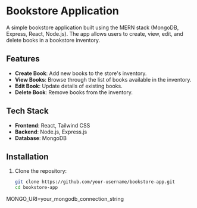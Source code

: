 # Bookstore Application

A simple bookstore application built using the MERN stack (MongoDB, Express, React, Node.js). The app allows users to create, view, edit, and delete books in a bookstore inventory.

## Features

- **Create Book**: Add new books to the store's inventory.
- **View Books**: Browse through the list of books available in the inventory.
- **Edit Book**: Update details of existing books.
- **Delete Book**: Remove books from the inventory.

## Tech Stack

- **Frontend**: React, Tailwind CSS
- **Backend**: Node.js, Express.js
- **Database**: MongoDB

## Installation

1. Clone the repository:
   ```bash
   git clone https://github.com/your-username/bookstore-app.git
   cd bookstore-app

MONGO_URI=your_mongodb_connection_string

